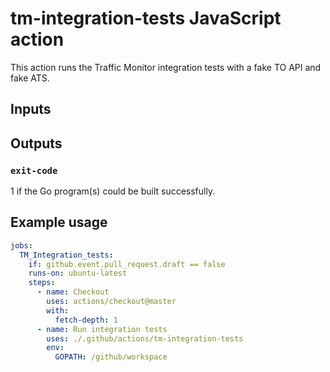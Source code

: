 <!--
  Licensed to the Apache Software Foundation (ASF) under one
  or more contributor license agreements.  See the NOTICE file
  distributed with this work for additional information
  regarding copyright ownership.  The ASF licenses this file
  to you under the Apache License, Version 2.0 (the
  "License"); you may not use this file except in compliance
  with the License.  You may obtain a copy of the License at

    http://www.apache.org/licenses/LICENSE-2.0

  Unless required by applicable law or agreed to in writing,
  software distributed under the License is distributed on an
  "AS IS" BASIS, WITHOUT WARRANTIES OR CONDITIONS OF ANY
  KIND, either express or implied.  See the License for the
  specific language governing permissions and limitations
  under the License.
-->

# tm-integration-tests JavaScript action
This action runs the Traffic Monitor integration tests with a fake TO API and fake ATS.

## Inputs

## Outputs

### `exit-code`
1 if the Go program(s) could be built successfully.

## Example usage
```yaml
jobs:
  TM_Integration_tests:
    if: github.event.pull_request.draft == false
    runs-on: ubuntu-latest
    steps:
      - name: Checkout
        uses: actions/checkout@master
        with:
          fetch-depth: 1
      - name: Run integration tests
        uses: ./.github/actions/tm-integration-tests
        env:
          GOPATH: /github/workspace

```
